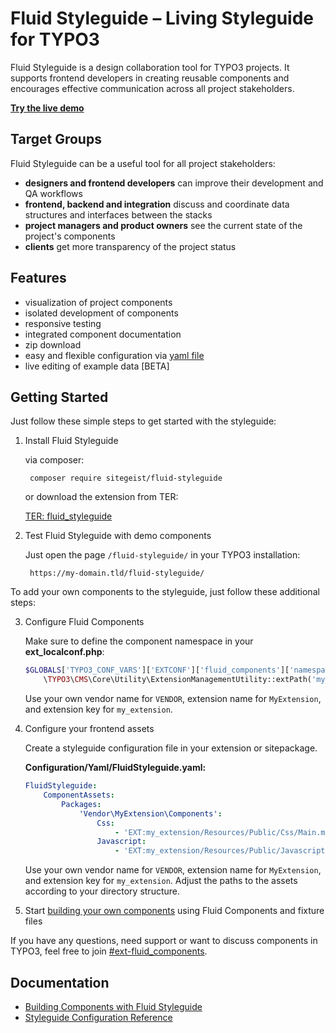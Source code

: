 # Fluid Styleguide – Living Styleguide for TYPO3

Fluid Styleguide is a design collaboration tool for TYPO3 projects. It supports frontend developers in creating reusable
components and encourages effective communication across all project stakeholders.

**[Try the live demo](https://fluidcomponents.sitegeist.de/fluid-styleguide/list)**

## Target Groups

Fluid Styleguide can be a useful tool for all project stakeholders:

* **designers and frontend developers** can improve their development and QA workflows
* **frontend, backend and integration** discuss and coordinate data structures and interfaces between the stacks
* **project managers and product owners** see the current state of the project's components
* **clients** get more transparency of the project status

## Features

* visualization of project components
* isolated development of components
* responsive testing
* integrated component documentation
* zip download
* easy and flexible configuration via [yaml file](./Documentation/ConfigurationReference.md)
* live editing of example data [BETA]

## Getting Started

Just follow these simple steps to get started with the styleguide:

1. Install Fluid Styleguide

    via composer:

        composer require sitegeist/fluid-styleguide

    or download the extension from TER:

    [TER: fluid_styleguide](https://extensions.typo3.org/extension/fluid_styleguide/)

2. Test Fluid Styleguide with demo components

    Just open the page `/fluid-styleguide/` in your TYPO3 installation:

        https://my-domain.tld/fluid-styleguide/

To add your own components to the styleguide, just follow these additional steps:

3. Configure Fluid Components

    Make sure to define the component namespace in your **ext_localconf.php**:

    ```php
    $GLOBALS['TYPO3_CONF_VARS']['EXTCONF']['fluid_components']['namespaces']['VENDOR\\MyExtension\\Components'] =
        \TYPO3\CMS\Core\Utility\ExtensionManagementUtility::extPath('my_extension', 'Resources/Private/Components');
    ```

    Use your own vendor name for `VENDOR`, extension name for `MyExtension`, and extension key for `my_extension`.

4. Configure your frontend assets

    Create a styleguide configuration file in your extension or sitepackage.
    
    **Configuration/Yaml/FluidStyleguide.yaml:**

    ```yaml
    FluidStyleguide:
        ComponentAssets:
            Packages:
                'Vendor\MyExtension\Components':
                    Css:
                        - 'EXT:my_extension/Resources/Public/Css/Main.min.css'
                    Javascript:
                        - 'EXT:my_extension/Resources/Public/Javascript/Main.min.js'
    ```

    Use your own vendor name for `VENDOR`, extension name for `MyExtension`, and extension key for `my_extension`.
    Adjust the paths to the assets according to your directory structure.

5. Start [building your own components](./Documentation/BuildingComponents.md) using Fluid Components and fixture files

If you have any questions, need support or want to discuss components in TYPO3, feel free to join [#ext-fluid_components](https://typo3.slack.com/archives/ext-fluid_components).

## Documentation

* [Building Components with Fluid Styleguide](./Documentation/BuildingComponents.md)
* [Styleguide Configuration Reference](./Documentation/ConfigurationReference.md)
